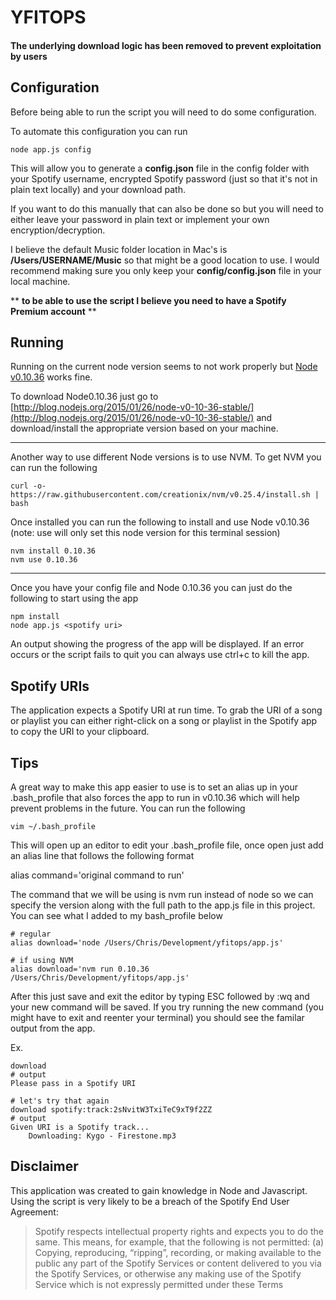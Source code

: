 YFITOPS
===========
#### **The underlying download logic has been removed to prevent exploitation by users**

## Configuration
Before being able to run the script you will need to do some configuration.

To automate this configuration you can run
```
node app.js config
```
This will allow you to generate a **config.json** file in the config folder with your Spotify username, encrypted Spotify password (just so that it's not in plain text locally) and your download path.

If you want to do this manually that can also be done so but you will need to either leave your password in plain text or implement your own encryption/decryption.

I believe the default Music folder location in Mac's is **/Users/USERNAME/Music** so that might be a good location to use. I would recommend making sure you only keep your **config/config.json** file in your local machine.

** **to be able to use the script I believe you need to have a Spotify Premium account** **


## Running

Running on the current node version seems to not work properly but [Node v0.10.36](http://blog.nodejs.org/2015/01/26/node-v0-10-36-stable/) works fine. 

To download Node0.10.36 just go to [http://blog.nodejs.org/2015/01/26/node-v0-10-36-stable/](http://blog.nodejs.org/2015/01/26/node-v0-10-36-stable/) and download/install the appropriate version based on your machine.

---
Another way to use different Node versions is to use NVM. To get NVM you can run the following
```
curl -o- https://raw.githubusercontent.com/creationix/nvm/v0.25.4/install.sh | bash
```

Once installed you can run the following to install and use Node v0.10.36 (note: use will only set this node version for this terminal session)
```
nvm install 0.10.36
nvm use 0.10.36
```

---
Once you have your config file and Node 0.10.36 you can just do the following to start using the app

```
npm install
node app.js <spotify uri>
```

An output showing the progress of the app will be displayed. If an error occurs or the script fails to quit you can always use ctrl+c to kill the app.


## Spotify URIs
The application expects a Spotify URI at run time. To grab the URI of a song or playlist you can either right-click on a song or playlist in the Spotify app to copy the URI to your clipboard.

## Tips
A great way to make this app easier to use is to set an alias up in your .bash_profile that also forces the app to run in v0.10.36 which will help prevent problems in the future. You can run the following
```
vim ~/.bash_profile
```

This will open up an editor to edit your .bash_profile file, once open just add an alias line that follows the following format

alias command='original command to run'

The command that we will be using is nvm run instead of node so we can specify the version along with the full path to the app.js file in this project. You can see what I added to my bash_profile below
```
# regular
alias download='node /Users/Chris/Development/yfitops/app.js'

# if using NVM
alias download='nvm run 0.10.36 /Users/Chris/Development/yfitops/app.js'
```
After this just save and exit the editor by typing ESC followed by :wq and your new command will be saved. If you try running the new command (you might have to exit and reenter your terminal) you should see the familar output from the app.

Ex.
```
download
# output
Please pass in a Spotify URI

# let's try that again
download spotify:track:2sNvitW3TxiTeC9xT9f2ZZ
# output
Given URI is a Spotify track...
	Downloading: Kygo - Firestone.mp3
```

## Disclaimer
This application was created to gain knowledge in Node and Javascript.
Using the script is very likely to be a breach of the Spotify End User Agreement:

> Spotify respects intellectual property rights and expects you to do the same. This means, for example, that the following is not permitted: (a) Copying, reproducing, “ripping”, recording, or making available to the public any part of the Spotify Services or content delivered to you via the Spotify Services, or otherwise any making use of the Spotify Service which is not expressly permitted under these Terms
